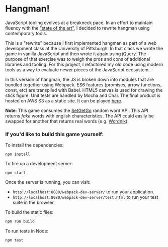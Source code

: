 # Hangman!

JavaScript tooling evolves at a breakneck pace. In an effort to maintain fluency with the ["state of the art"](https://medium.com/javascript-and-opinions/state-of-the-art-javascript-in-2016-ab67fc68eb0b#.o1q44mvfh), I decided to rewrite hangman using contemporary tools.  

This is a "rewrite" because I first implemented hangman as part of a web development class at the University of Pittsburgh. In that class we wrote the game in vanilla JavaScript and then wrote it again using jQuery. The purpose of that exercise was to weigh the pros and cons of additional libraries and tooling. For this project, I refactored my old code using modern tools as a way to evaluate newer pieces of the JavaScript ecosystem. 

In this version of hangman, the JS is broken down into modules that are bundled together using Webpack. ES6 features (promises, arrow functions, const, etc) are transpiled with Babel. HTML5 canvas is used for drawing the stick figure. Unit tests are handled by Mocha and Chai. The final product is hosted on AWS S3 as a static site. It can be played [here](http://jsgame.s3-website-us-west-1.amazonaws.com).  

**Note**: This game consumes the [SetGetGo](http://setgetgo.com/randomword/) random word API. This API returns *fake* words with english characteristics. The API could easily be swapped for another that returns real words (e.g. [Wordnik](https://www.wordnik.com/)).     

### If you'd like to build this game yourself:

To install the dependencies:

```
npm install
```

To fire up a development server:

```
npm start
```

Once the server is running, you can visit:

* `http://localhost:8080/webpack-dev-server/` to run your application.
* `http://localhost:8080/webpack-dev-server/test.html` to run your test suite in the browser.

To build the static files:

```js
npm run build
```

To run tests in Node:

```js
npm test
```
